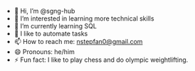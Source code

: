 - 👋 Hi, I’m @sgng-hub
- 👀 I’m interested in learning more technical skills
- 🌱 I’m currently learning SQL
- 💞️ I like to automate tasks
- 📫 How to reach me: nstepfan0@gmail.com
- 😄 Pronouns: he/him
- ⚡ Fun fact: I like to play chess and do olympic weightlifting.

<!---
sgng-hub/sgng-hub is a ✨ special ✨ repository because its `README.md` (this file) appears on your GitHub profile.
You can click the Preview link to take a look at your changes.
--->
